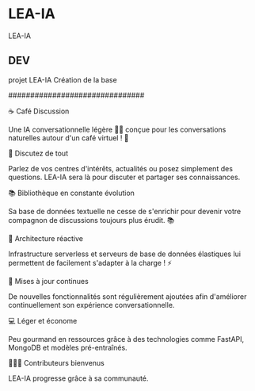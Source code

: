 # LEA-IA
LEA-IA

## DEV

projet LEA-IA Création de la base 


###############################

☕ Café Discussion

Une IA conversationnelle légère 🧑‍💻 conçue pour les conversations naturelles autour d'un café virtuel ! 🍵

💬 Discutez de tout

Parlez de vos centres d'intérêts, actualités ou posez simplement des questions. LEA-IA sera là pour discuter et partager ses connaissances.

📚 Bibliothèque en constante évolution

Sa base de données textuelle ne cesse de s'enrichir pour devenir votre compagnon de discussions toujours plus érudit. 📚

🚀 Architecture réactive

Infrastructure serverless et serveurs de base de données élastiques lui permettent de facilement s'adapter à la charge ! ⚡️

🐞 Mises à jour continues

De nouvelles fonctionnalités sont régulièrement ajoutées afin d'améliorer continuellement son expérience conversationnelle.

💻 Léger et économe

Peu gourmand en ressources grâce à des technologies comme FastAPI, MongoDB et modèles pré-entraînés.

👨🏻‍💻 Contributeurs bienvenus

LEA-IA progresse grâce à sa communauté.
